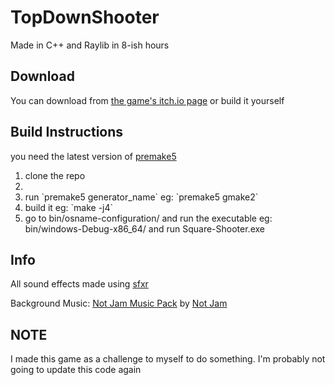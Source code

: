 # TopDownShooter

Made in C++ and Raylib in 8-ish hours
<br>

## Download
You can download from [the game's itch.io page](https://hemanth03.itch.io/square-shooter) or build it yourself

## Build Instructions

you need the latest version of [premake5](https://github.com/premake/premake-core)<br>

<ol>
  <li>clone the repo<li>
  <li>run `premake5 generator_name` eg: `premake5 gmake2` </li>
  <li>build it eg: `make -j4` </li>
  <li> go to bin/osname-configuration/ and run the executable eg: bin/windows-Debug-x86_64/ and run Square-Shooter.exe</li>
</ol>

## Info
All sound effects made using [sfxr](https://www.drpetter.se/project_sfxr.html)
<br>

Background Music: [Not Jam Music Pack](https://not-jam.itch.io/not-jam-music-pack) by [Not Jam](https://not-jam.itch.io/)

## NOTE
I made this game as a challenge to myself to do something. I'm probably not going to update this code again
